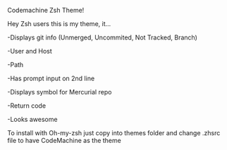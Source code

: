Codemachine Zsh Theme!

Hey Zsh users this is my theme, it...

  -Displays git info (Unmerged, Uncommited, Not Tracked, Branch)
  
  -User and Host
  
  -Path
  
  -Has prompt input on 2nd line
  
  -Displays symbol for Mercurial repo
  
  -Return code
  
  -Looks awesome

To install with Oh-my-zsh just copy into themes folder and change .zhsrc file to have CodeMachine as the theme
